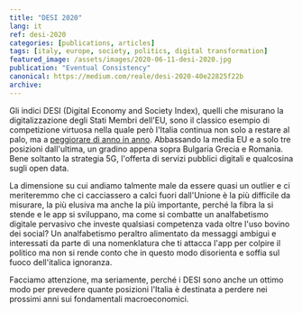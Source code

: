 ```yaml
---
title: "DESI 2020"
lang: it
ref: desi-2020
categories: [publications, articles]
tags: [italy, europe, society, politics, digital transformation]
featured_image: /assets/images/2020-06-11-desi-2020.jpg
publication: "Eventual Consistency"
canonical: https://medium.com/reale/desi-2020-40e22825f22b
archive:
---
```


Gli indici DESI (Digital Economy and Society Index), quelli che misurano la digitalizzazione degli Stati Membri dell'EU, sono il classico esempio di competizione virtuosa nella quale però l'Italia continua non solo a restare al palo, ma a [peggiorare di anno in anno](https://ec.europa.eu/commission/presscorner/detail/en/qanda_20_1022). Abbassando la media EU e a solo tre posizioni dall'ultima, un gradino appena sopra Bulgaria Grecia e Romania. Bene soltanto la strategia 5G, l'offerta di servizi pubblici digitali e qualcosina sugli open data.

La dimensione su cui andiamo talmente male da essere quasi un outlier e ci meriteremmo che ci cacciassero a calci fuori dall'Unione è la più difficile da misurare, la più elusiva ma anche la più importante, perché la fibra la si stende e le app si sviluppano, ma come si combatte un analfabetismo digitale pervasivo che investe qualsiasi competenza vada oltre l'uso bovino dei social? Un analfabetismo peraltro alimentato da messaggi ambigui e interessati da parte di una nomenklatura che ti attacca l'app per colpire il politico ma non si rende conto che in questo modo disorienta e soffia sul fuoco dell'italica ignoranza.

Facciamo attenzione, ma seriamente, perché i DESI sono anche un ottimo modo per prevedere quante posizioni l'Italia è destinata a perdere nei prossimi anni sui fondamentali macroeconomici.
